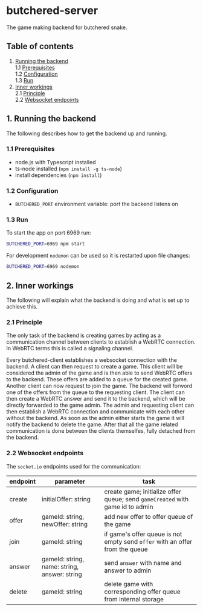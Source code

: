 # butchered-server

The game making backend for butchered snake.

## Table of contents

1. [Running the backend](#1-running-the-backend)  
    1.1 [Prerequisites](#11-prerequisites)  
    1.2 [Configuration](#12-configuration)  
    1.3 [Run](#13-run)  
2. [Inner workings](#2-inner-workings)  
    2.1 [Principle](#21-principle)  
    2.2 [Websocket endpoints](#22-websocket-endpoints)  

## 1. Running the backend

The following describes how to get the backend up and running.

### 1.1 Prerequisites

- node.js with Typescript installed
- ts-node installed (`npm install -g ts-node`)
- install dependencies (`npm install`)

### 1.2 Configuration

- `BUTCHERED_PORT` environment variable: port the backend listens on

### 1.3 Run

To start the app on port 6969 run:
```bash
BUTCHERED_PORT=6969 npm start
```

For development `nodemon` can be used so it is restarted upon file changes:
```bash
BUTCHERED_PORT=6969 nodemon
```

## 2. Inner workings

The following will explain what the backend is doing and what is set up to achieve this.

### 2.1 Principle

The only task of the backend is creating games by acting as a communication channel between clients to establish a WebRTC connection. In WebRTC terms this is called a signaling channel.

Every butchered-client establishes a websocket connection with the backend. A client can then request to create a game. This client will be considered the admin of the game and is then able to send WebRTC offers to the backend. These offers are added to a queue for the created game. Another client can now request to join the game. The backend will forword one of the offers from the queue to the requesting client. The client can then create a WebRTC answer and send it to the backend, which will be directly forwarded to the game admin. The admin and requesting client can then establish a WebRTC connection and communicate with each other without the backend. As soon as the admin either starts the game it will notify the backend to delete the game. After that all the game related communication is done between the clients themselfes, fully detached from the backend.

### 2.2 Websocket endpoints

The `socket.io` endpoints used for the communication:

| endpoint | parameter                                    | task                                                                          |
|----------|----------------------------------------------|-------------------------------------------------------------------------------|
| create   | initialOffer: string                         | create game; initialize offer queue; send `gameCreated` with game id to admin |
| offer    | gameId: string, newOffer: string             | add new offer to offer queue of the game                                      |
| join     | gameId: string                               | if game's offer queue is not empty send `offer`  with an offer from the queue |
| answer   | gameId: string, name: string, answer: string | send `answer` with name and answer to admin                                   |
| delete   | gameId: string                               | delete game with corresponding offer queue from internal storage              |

